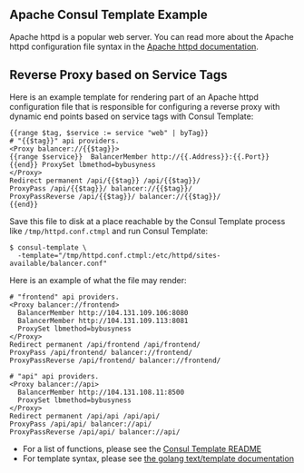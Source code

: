 Apache Consul Template Example
------------------------------
Apache httpd is a popular web server. You can read more about the Apache httpd configuration file syntax in the [Apache httpd documentation](https://httpd.apache.org/docs/).


## Reverse Proxy based on Service Tags
Here is an example template for rendering part of an Apache httpd configuration file that is responsible for configuring a reverse proxy with dynamic end points based on service tags with Consul Template:

```liquid
{{range $tag, $service := service "web" | byTag}}
# "{{$tag}}" api providers.
<Proxy balancer://{{$tag}}>
{{range $service}}  BalancerMember http://{{.Address}}:{{.Port}}
{{end}} ProxySet lbmethod=bybusyness
</Proxy>
Redirect permanent /api/{{$tag}} /api/{{$tag}}/
ProxyPass /api/{{$tag}}/ balancer://{{$tag}}/
ProxyPassReverse /api/{{$tag}}/ balancer://{{$tag}}/
{{end}}
```

Save this file to disk at a place reachable by the Consul Template process like `/tmp/httpd.conf.ctmpl` and run Consul Template:

```shell
$ consul-template \
  -template="/tmp/httpd.conf.ctmpl:/etc/httpd/sites-available/balancer.conf"
```

Here is an example of what the file may render:

```text
# "frontend" api providers.
<Proxy balancer://frontend>
  BalancerMember http://104.131.109.106:8080
  BalancerMember http://104.131.109.113:8081
  ProxySet lbmethod=bybusyness
</Proxy>
Redirect permanent /api/frontend /api/frontend/
ProxyPass /api/frontend/ balancer://frontend/
ProxyPassReverse /api/frontend/ balancer://frontend/

# "api" api providers.
<Proxy balancer://api>
  BalancerMember http://104.131.108.11:8500
  ProxySet lbmethod=bybusyness
</Proxy>
Redirect permanent /api/api /api/api/
ProxyPass /api/api/ balancer://api/
ProxyPassReverse /api/api/ balancer://api/
```

- For a list of functions, please see the [Consul Template README](https://github.com/hashicorp/consul-template)
- For template syntax, please see [the golang text/template documentation](https://golang.org/pkg/text/template/)

